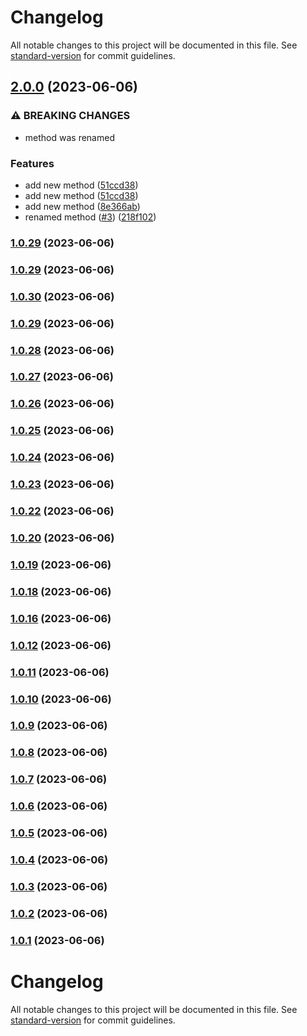 # Changelog

All notable changes to this project will be documented in this file. See [standard-version](https://github.com/conventional-changelog/standard-version) for commit guidelines.

## [2.0.0](https://github.com/y-lakhdar/publish-java-package-with-maven-on-github-packages/compare/v1.0.0...v2.0.0) (2023-06-06)


### ⚠ BREAKING CHANGES

* method was renamed

### Features

* add new method ([51ccd38](https://github.com/y-lakhdar/publish-java-package-with-maven-on-github-packages/commit/51ccd388fac11971f27487442f2f65480494c98a))
* add new method ([51ccd38](https://github.com/y-lakhdar/publish-java-package-with-maven-on-github-packages/commit/51ccd388fac11971f27487442f2f65480494c98a))
* add new method ([8e366ab](https://github.com/y-lakhdar/publish-java-package-with-maven-on-github-packages/commit/8e366ab8eb4cc1fc57284f99fb61f29cb51fb105))
* renamed method ([#3](https://github.com/y-lakhdar/publish-java-package-with-maven-on-github-packages/issues/3)) ([218f102](https://github.com/y-lakhdar/publish-java-package-with-maven-on-github-packages/commit/218f1023f4fc81cadc6770f4387ab5b149d733ff))

### [1.0.29](https://github.com/y-lakhdar/publish-java-package-with-maven-on-github-packages/compare/v1.0.30...v1.0.29) (2023-06-06)

### [1.0.29](https://github.com/y-lakhdar/publish-java-package-with-maven-on-github-packages/compare/v1.0.30...v1.0.29) (2023-06-06)

### [1.0.30](https://github.com/y-lakhdar/publish-java-package-with-maven-on-github-packages/compare/v1.0.29...v1.0.30) (2023-06-06)

### [1.0.29](https://github.com/y-lakhdar/publish-java-package-with-maven-on-github-packages/compare/v1.0.28...v1.0.29) (2023-06-06)

### [1.0.28](https://github.com/y-lakhdar/publish-java-package-with-maven-on-github-packages/compare/v1.0.27...v1.0.28) (2023-06-06)

### [1.0.27](https://github.com/y-lakhdar/publish-java-package-with-maven-on-github-packages/compare/v1.0.26...v1.0.27) (2023-06-06)

### [1.0.26](https://github.com/y-lakhdar/publish-java-package-with-maven-on-github-packages/compare/v1.0.25...v1.0.26) (2023-06-06)

### [1.0.25](https://github.com/y-lakhdar/publish-java-package-with-maven-on-github-packages/compare/v1.0.24...v1.0.25) (2023-06-06)

### [1.0.24](https://github.com/y-lakhdar/publish-java-package-with-maven-on-github-packages/compare/v1.0.23...v1.0.24) (2023-06-06)

### [1.0.23](https://github.com/y-lakhdar/publish-java-package-with-maven-on-github-packages/compare/v1.0.22...v1.0.23) (2023-06-06)

### [1.0.22](https://github.com/y-lakhdar/publish-java-package-with-maven-on-github-packages/compare/v1.0.20...v1.0.22) (2023-06-06)

### [1.0.20](https://github.com/y-lakhdar/publish-java-package-with-maven-on-github-packages/compare/v1.0.19...v1.0.20) (2023-06-06)

### [1.0.19](https://github.com/y-lakhdar/publish-java-package-with-maven-on-github-packages/compare/v1.0.18...v1.0.19) (2023-06-06)

### [1.0.18](https://github.com/y-lakhdar/publish-java-package-with-maven-on-github-packages/compare/v1.0.16...v1.0.18) (2023-06-06)

### [1.0.16](https://github.com/y-lakhdar/publish-java-package-with-maven-on-github-packages/compare/v1.0.12...v1.0.16) (2023-06-06)

### [1.0.12](https://github.com/y-lakhdar/publish-java-package-with-maven-on-github-packages/compare/v1.0.11...v1.0.12) (2023-06-06)

### [1.0.11](https://github.com/y-lakhdar/publish-java-package-with-maven-on-github-packages/compare/v1.0.10...v1.0.11) (2023-06-06)

### [1.0.10](https://github.com/y-lakhdar/publish-java-package-with-maven-on-github-packages/compare/v1.0.9...v1.0.10) (2023-06-06)

### [1.0.9](https://github.com/y-lakhdar/publish-java-package-with-maven-on-github-packages/compare/v1.0.8...v1.0.9) (2023-06-06)

### [1.0.8](https://github.com/y-lakhdar/publish-java-package-with-maven-on-github-packages/compare/v1.0.7...v1.0.8) (2023-06-06)

### [1.0.7](https://github.com/y-lakhdar/publish-java-package-with-maven-on-github-packages/compare/v1.0.6...v1.0.7) (2023-06-06)

### [1.0.6](https://github.com/y-lakhdar/publish-java-package-with-maven-on-github-packages/compare/v1.0.5...v1.0.6) (2023-06-06)

### [1.0.5](https://github.com/y-lakhdar/publish-java-package-with-maven-on-github-packages/compare/v1.0.4...v1.0.5) (2023-06-06)

### [1.0.4](https://github.com/y-lakhdar/publish-java-package-with-maven-on-github-packages/compare/v1.0.3...v1.0.4) (2023-06-06)

### [1.0.3](https://github.com/y-lakhdar/publish-java-package-with-maven-on-github-packages/compare/v1.0.2...v1.0.3) (2023-06-06)

### [1.0.2](https://github.com/y-lakhdar/publish-java-package-with-maven-on-github-packages/compare/v1.0.1...v1.0.2) (2023-06-06)

### [1.0.1](https://github.com/y-lakhdar/publish-java-package-with-maven-on-github-packages/compare/v1.0.0...v1.0.1) (2023-06-06)

# Changelog

All notable changes to this project will be documented in this file. See [standard-version](https://github.com/conventional-changelog/standard-version) for commit guidelines.
